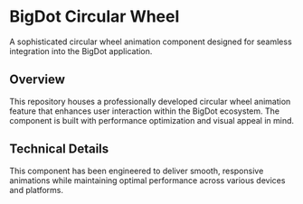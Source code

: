 # BigDot Circular Wheel

A sophisticated circular wheel animation component designed for seamless integration into the BigDot application.

## Overview

This repository houses a professionally developed circular wheel animation feature that enhances user interaction within the BigDot ecosystem. The component is built with performance optimization and visual appeal in mind.

## Technical Details

This component has been engineered to deliver smooth, responsive animations while maintaining optimal performance across various devices and platforms.
